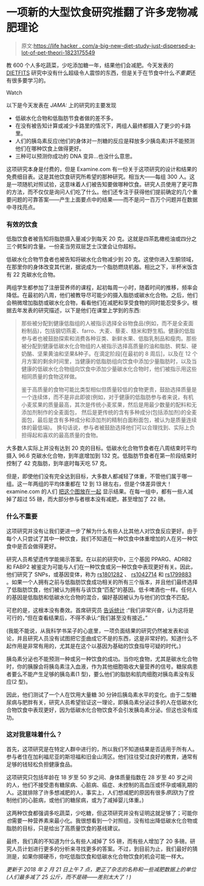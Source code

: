 # 一项新的大型饮食研究推翻了许多宠物减肥理论

> 原文:[https://life hacker . com/a-big-new-diet-study-just-dispersed-a-lot-of-pet-theori-1823175549](https://lifehacker.com/a-big-new-diet-study-just-disproved-a-lot-of-pet-theori-1823175549)

教 600 个人多吃蔬菜，少吃添加糖一年，结果他们会减肥。今天发表的 [DIETFITS](https://www.ncbi.nlm.nih.gov/pmc/articles/PMC5274550/) 研究中没有什么超级令人震惊的东西，但是关于在节食中什么*不重要*还有很多要学习的。

Watch

以下是今天发表在 *JAMA:* 上的研究的主要发现

*   低碳水化合物和低脂肪节食者做的差不多。
*   在没有被告知计算或减少卡路里的情况下，两组人最终都摄入了更少的卡路里。
*   人们的胰岛素反应(他们的身体对一剂糖的反应是释放多少胰岛素)并不能预测他们在哪种饮食上做得更好。
*   三种可以预测你成功的 DNA 变异...也没什么意思。

这项研究本身是付费的，但是 Examine.com 有一份关于这项研究的设计和结果的免费细目表。这是其他饮食研究所希望的那种研究。相当大——每组 300 人。这是一项随机对照试验，这意味着人们被告知要做哪种饮食。研究人员使用了更可靠的方法，而不仅仅是询问人们吃了什么。他们还专注于获得他们提前确定的几个重要问题的可靠答案——产生上面要点中的结果——而不是问一百万个问题并在数据中寻找亮点。

### 有效的饮食

低脂饮食者被告知将脂肪摄入量减少到每天 20 克。这就是四茶匙橄榄油或四分之三个鳄梨的含量。一份麦当劳双层芝士汉堡会让你超标。

低碳水化合物节食者也被告知将碳水化合物减少到 20 克。这使你进入生酮领域，在那里你的身体改变其代谢，据说成为一个脂肪燃烧机器。相比之下，半杯米饭含有 22 克碳水化合物。

两组学生都参加了注册营养师的课程，起初每周一小时，随着时间的推移，频率会降低。在最初的八周，他们被教导尽可能少的摄入脂肪或碳水化合物。之后，他们会稍微增加脂肪或碳水化合物，看看他们在减肥和享受食物的同时能忍受多少。根据去年发表的研究描述，以下是他们在课堂上学到的东西:

> 那些被分配到健康低脂组的人被指示选择全谷物食品(例如，而不是全麦面粉制品)，包括钢切燕麦、farro、大麦、藜麦、糙米和野生稻。健康的低脂参与者也被鼓励探索和消费各种豆类、新鲜水果、低脂乳制品和瘦肉。那些被分配到健康低碳水化合物组的人被指示选择高质量的油和脂肪、鳄梨、硬奶酪、坚果黄油和坚果&种子。在滴定阶段[在最初的 8 周后]，以及在 12 个月方案的剩余时间里，当健康的低脂肪组向饮食中添加少量脂肪时，以及当健康的低碳水化合物组向饮食中添加少量碳水化合物时，他们被指示用这些相同质量的食物这样做。
> 
> 鉴于高质量的食物可能比类型相似但质量较低的食物更贵，鼓励选择质量是一个连续体，而不是非此即彼(例如，对于健康的低脂肪参与者来说，有机小麦浆果的质量最高，其次是传统小麦浆果，然后是用最少数量的配料和无添加剂制作的全麦面包， 然后是更传统的含有多种成分(包括添加剂)的全麦面包，最后是含有多种成分和添加剂的精制白面粉面包，被认为是质量连续体的最低端)。 换句话说，参与者被鼓励选择他们可以合理找到、实际上负担得起和喜欢的最高质量的食物。

大多数人实际上并没有达到 20 克的目标。低碳水化合物节食者在八周结束时平均摄入 96.6 克碳水化合物，到年底增加到 132 克。低脂肪节食者在第一阶段结束时控制了 42 克脂肪，到年底时每天吃 57 克。

但是，即使他们没有完全达到目标，大多数人都减轻了体重，不管他们属于哪一组。这一年两组的平均体重都在 12 到 13 磅左右，但是个体差异很大！examine.com 的人们 [把这个图放在一起](https://examine.com/nutrition/low-fat-vs-low-carb-for-weight-loss/) 显示结果。在每一组中，都有一些人减掉了超过 55 磅，而大部分参与者根本没有减肥，甚至增加了 22 磅。

### 什么不重要

这项研究并没有让我们更进一步了解为什么有些人比其他人对饮食反应更好。由于每个人只尝试了其中一种饮食，我们不知道在一种饮食中体重增加的人在另一种饮食中是否会做得更好。

研究人员希望遗传学能揭示答案。在以前的研究中，三个基因 PPARG、ADRB2 和 FABP2 被鉴定为可能与人们在一种饮食或另一种饮食中表现更好有关。因此，他们研究了 SNPs，或基因变体，称为 [rs1801282](https://www.snpedia.com/index.php/Rs1801282) 、 [rs1042714](https://www.snpedia.com/index.php/Rs1042714) 和 [rs1799883](https://www.snpedia.com/index.php/Rs1799883) 。如果一个人拥有之前与低脂肪饮食成功相关的所有三个版本，并且他们最终选择了低脂肪饮食，他们被认为拥有与该饮食“匹配”的基因。低卡啤酒也一样。任何人的基因是低脂肪和低碳水化合物的混合，偏好基因被认为与他们的饮食不匹配。

可悲的是，这根本没有奏效。首席研究员 [告诉统计](https://www.statnews.com/2018/02/20/diet-genetic-matching/) :“我们非常兴奋，认为这将是可行的，”但在查看结果后，不得不承认:“我们甚至没有接近。”

(我能不能说，从我科学书呆子的心底里，一项负面结果的研究仍然被发表和谈论，并且研究人员没有试图把它歪曲成它不是的东西，这是非常好的。知道什么不起作用是非常有用的，尤其是在这个以基因为基础的饮食指导可疑的时代。)

胰岛素分泌也不能预测一种或另一种饮食的成功。当你吃食物，尤其是碳水化合物时，你的胰腺会将胰岛素注入血液，作为其他细胞吸收大量营养的信号。糖尿病患者要么不能产生足够的胰岛素(1 型)，要么他们的脂肪和肌肉细胞对胰岛素没有反应(2 型)。

因此，他们测试了一个人在饮用大量糖 30 分钟后胰岛素水平的变化。由于二型糖尿病与肥胖有关，研究人员希望验证这一理论，即胰岛素分泌过多的人在低碳水化合物饮食中表现更好，因为低碳水化合物饮食不会引发胰岛素分泌。但这也没有成功。

### 这对我意味着什么？

首先，这项研究是在特定人群中进行的，所以我们不知道结果是否适用于所有人。参与者住在加利福尼亚的斯坦福和旧金山湾区。他们往往受过良好的教育，通常有足够的钱轻松负担健康食品。

这项研究只包括年龄在 18 岁至 50 岁之间、身体质量指数在 28 岁至 40 岁之间的人，他们不接受患有糖尿病、心脏病、癌症、未控制的高血压或怀孕或哺乳期的人。这就排除了许多想减肥的人，事实上，人们想减肥的原因有很多*原因*(为了控制他们的心脏病，或他们的糖尿病，或为了减掉婴儿体重。)

这两种饮食都强调多吃蔬菜，少吃糖，但这项研究并没有证明这就足够了；可能你*也*需要一种营养素来最小化。我很想看到一个对照组，没有给出降低碳水化合物或脂肪的目标，只是给出了高质量饮食的基线建议。

最终，我们真的不知道为什么有些人减掉了 55 磅，而有些人增加了 20 多磅。研究人员计划进行更多的分析来寻找更多的答案。不过，到目前为止，我们最好的猜测是，如果你掷硬币，你吃低脂饮食和低碳水化合物饮食的机会可能一样大。

*更新于 2018 年 2 月 21 日上午 7 点，更正了杂志的名称和一些减肥数据上的单位(人们最多减了 25 公斤，而不是磅——差别太大了！)*